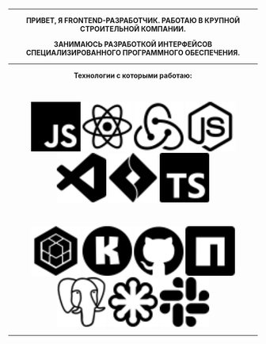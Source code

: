 <div align='center'>
  
---
  
__ПРИВЕТ, Я FRONTEND-РАЗРАБОТЧИК. РАБОТАЮ В КРУПНОЙ СТРОИТЕЛЬНОЙ КОМПАНИИ.__
 
  __ЗАНИМАЮСЬ РАЗРАБОТКОЙ ИНТЕРФЕЙСОВ СПЕЦИАЛИЗИРОВАННОГО ПРОГРАММНОГО ОБЕСПЕЧЕНИЯ.__

---

  
__Технологии с которыми работаю:__ 
  
<br/>
  
<img src ='javascript.svg' alt='javascript' width='100'/>   <img src = 'react.svg' alt='react' width='100'> <img src = 'redux.svg' alt='redux' width='100'> <img src = 'nodedotjs.svg' alt='node.js' width='100'> <img src = 'visualstudiocode.svg' alt='vscode' width='100'> <img src = 'jirasoftware.svg' alt='jira' width='100'> <img src = 'typescript.svg' alt='typescript' width='100'>
  
<br/>
  
<img src = 'sequelize.svg' alt='sequelize' width='100'> <img src = 'konva.svg' alt='konva' width='100'> <img src = 'github.svg' alt='github' width='100'>  <img src = 'npm.svg' alt='npm' width='100'> <img src = 'postgresql.svg' alt='postgres' width='100'>  <img src = 'svg.svg' alt='svg' width='100'> <img src = 'slack.svg' alt='slack' width='100'>

---
